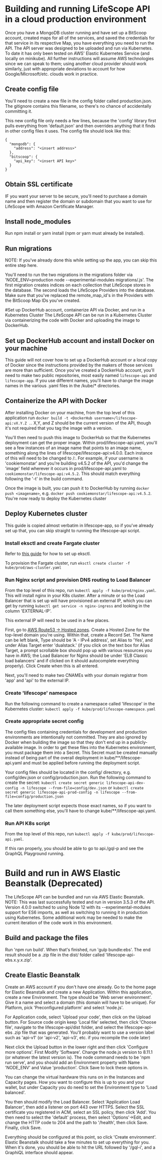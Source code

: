 # Building and running LifeScope API in a cloud production environment
Once you have a MongoDB cluster running and have set up a BitScoop account, created maps for all of the services, and saved the credentials for that service in its respective Map, you have everything you need to run the API.
The API server was designed to be uploaded and run via Kubernetes. To date it has only been tested on AWS' Elastic Kubernetes Service (and locally on minikube).
All further instructions will assume AWS technologies since we can speak to them; using another cloud provider should
work similarly, just with appropriate deviations to account for how Google/Microsoft/etc. clouds work in practice. 

## Create config file
You'll need to create a new file in the config folder called production.json.
The gitignore contains this filename, so there's no chance of accidentally committing it.

This new config file only needs a few lines, because the 'config' library first pulls everything from 'default.json' and then overrides anything that it finds in other config files it uses.
The config file should look like this:

```
{
  "mongodb": {
	"address": "<insert address>"
  },
  "bitscoop": {
	"api_key": "<insert API key>"
  }
}
```

## Obtain SSL certificate
IF you want your server to be secure, you'll need to purchase a domain name and then register the domain or subdomain 
that you want to use for LifeScope with Amazon Certificate Manager.

## Install node_modules
Run npm install or yarn install (npm or yarn must already be installed).

## Run migrations
NOTE: If you've already done this while setting up the app, you can skip this entire step here.

You'll need to run the two migrations in the migrations folder via 'NODE_ENV=production node --experimental-modules migrations/<name>.js'.
The first migration creates indices on each collection that LifeScope stores in the database.
The second loads the LifeScope Providers into the database. 
Make sure that you've replaced the remote_map_id's in the Providers with the BitScoop Map IDs you've created.


#Set up DockerHub account, containerize API via Docker, and run in a Kubernetes Cluster
The LifeScope API can be run in a Kubernetes Cluster via containerizing the code with Docker and uploading the image to DockerHub.

## Set up DockerHub account and install Docker on your machine
This guide will not cover how to set up a DockerHub account or a local copy of Docker since the instructions provided 
by the makers of those services are more than sufficient.
Once you've created a DockerHub account, you'll need to make two public repositories, most easily named ```lifescope-api```
and ```lifescope-app```. If you use different names, you'll have to change the image names in the various .yaml files
in the /kube/* directories.

## Containerize the API with Docker
After installing Docker on your machine, from the top level of this application run ```docker build -t <DockerHub username>/lifescope-api:vX.Y.Z .```.
X,Y, and Z should be the current version of the API, though it's not required that you tag the image with a version.

You'll then need to push this image to DockerHub so that the Kubernetes deployment can get the proper image.
Within prod/lifescope-api.yaml, you'll see a few instances of an image name that points to an image name, something along
the lines of lifescope/lifescope-api:v4.0.0. Each instance of this will need to be changed to <DockerHub username>/<public repo name>:<version name>.
For example, if your username is 'cookiemonstar' and you're building v4.5.2 of the API, you'd change the 'image' field 
wherever it occurs in prod/lifescope-api.yaml to ```cookiemonstar/lifescope-api:v4.5.2```.
This should match everything following the '-t' in the build command.

Once the image is built, you can push it to DockerHub by running ```docker push <imagename>```, e.g. ```docker push cookiemonstar/lifescope-api:v4.5.2```.
You're now ready to deploy the Kubernetes cluster

## Deploy Kubernetes cluster
This guide is copied almost verbatim in lifescope-app, so if you've already set up that, you can skip straight to
running the lifescope-api script.

### Install eksctl and create Fargate cluster
Refer to [this guide](https://docs.aws.amazon.com/eks/latest/userguide/getting-started-eksctl.html) for how to set up
eksctl.

To provision the Fargate cluster, run ```eksctl create cluster -f kube/prod/aws-cluster.yaml```

### Run Nginx script and provision DNS routing to Load Balancer

From the top level of this repo, run ```kubectl apply -f kube/prod/nginx.yaml```.
This will install nginx in your K8s cluster. After a minute or so the Load Balancer that is set up will have provisioned
an external IP, which you can get by running ```kubectl get service -n nginx-ingress``` and looking in the column 'EXTERNAL-IP'.

This external IP will need to be used in a few places.

First, go to [AWS Route53 -> Hosted zones](https://console.aws.amazon.com/route53/home?#hosted-zones:).
Create a Hosted Zone for the top-level domain you're using.
Within that, create a Record Set. The Name can be left blank, Type should be 'A - IPv4 address', set Alias to 'Yes',
and under Alias Target enter 'dualstack.<external-IP>' (if you click on the text box for Alias Target, a prompt scrollable box
should pop up with various resources you have in AWS; the Load Balancer for Nginx should be under 'ELB Classic load balancers'
and if clicked on it should autocomplete everything properly). Click Create when this is all entered.

Next, you'll need to make two CNAMEs with your domain registrar from 'app' and 'api' to the external IP.

### Create 'lifescope' namespace

Run the following command to create a namespace called 'lifescope' in the Kubernetes cluster:
```kubectl apply -f kube/prod/lifescope-namespace.yaml```

### Create appropriate secret config

The config files containing credentials for development and production environments are intentionally not committed.
They are also ignored by Docker when building the image so that they don't end up in a publicly-available image.
In order to get these files into the Kubernetes environment, you must package them into a Secret.
This Secret must be created manually instead of being part of the overall deployment in kube/**/lifescope-api.yaml
and must be applied before running the deployment script.

Your config files should be located in the config/ directory, e.g. config/dev.json or config/production.json.
Run the following command to create the secret:
```kubectl create secret generic lifescope-api-dev-config -n lifescope --from-file=config/dev.json```
or
```kubectl create secret generic lifescope-api-prod-config -n lifescope --from-file=config/production.json```

The later deployment script expects those exact names, so if you want to call them something else, you'll have to
change kube/**/lifescope-api.yaml.

### Run API K8s script

From the top level of this repo, run ```kubectl apply -f kube/prod/lifescope-api.yaml```.

If this ran properly, you should be able to go to api.<domain>/gql-p and see the GraphQL Playground running. 

# Build and run in AWS Elastic Beanstalk (Deprecated)
The LifeScope API can be bundled and run via AWS Elastic Beanstalk.
NOTE: This was last successfully tested and run in version 3.5.3 of the API. Version 4.0.0 switched to using Node 12
with its --experimental-modules support for ES6 imports, as well as switching to running it in production using
Kubernetes. Some additional work may be needed to make the current iteration of the code work in this environment.

## Build and package the files
Run 'npm run build'.
When that's finished, run 'gulp bundle:ebs'.
The end result should be a .zip file in the dist/ folder called 'lifescope-api-ebs.x.y.x.zip'.

## Create Elastic Beanstalk
Create an AWS account if you don't have one already.
Go to the home page for Elastic Beanstalk and create a new Application.
Within this application, create a new Environment.
The type should be 'Web server environment'.
Give it a name and select a domain (this domain will have to be unique).
For Platform, pick 'Preconfigured platform' and select 'node.js'.

For Application code, select 'Upload your code', then click on the Upload button.
For Source code origin keep 'Local file' selected, then click 'Choose file', navigate to the lifescope-api/dist folder, and select the lifescope-api-ebs .zip file that was generated.
You'll probably want to use a version label such as 'api-v1' (or 'api-v2', 'api-v3', etc. if you recompile the code later)
 
Next click the Upload button in the lower right and then click 'Configure more options'.
First Modify 'Software'.
Change the node.js version to 8.11.1 (or whatever the latest version is).
The node command needs to be 'npm run serve', and you should add an Environment property with Name 'NODE_ENV' and Value 'production'.
Click Save to lock these options in.

You can change the virtual hardware this runs on in the Instances and Capacity pages.
How you want to configure this is up to you and your wallet, but under Capacity you do need to set the Environment type to 'Load balanced'.

You then should modify the Load Balancer.
Select 'Application Load Balancer', then add a listener on port 443 over HTTPS.
Select the SSL certificate you registered in ACM, select an SSL policy, then click 'Add'.
You then need to select the 'default' process, then select 'Options'->Edit, and change the HTTP code to 204 and the path to '/health', then click Save.
Finally, click Save.

Everything should be configured at this point, so click 'Create environment'.
Elastic Beanstalk should take a few minutes to set up everything for you.
When it's done, you should be able to hit the URL followed by '/gql-i', and a GraphiQL interface should appear.


